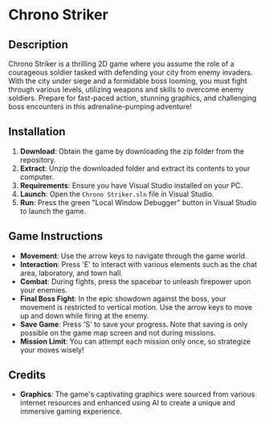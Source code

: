 # Chrono Striker

## Description

Chrono Striker is a thrilling 2D game where you assume the role of a courageous soldier tasked with defending your city from enemy invaders. With the city under siege and a formidable boss looming, you must fight through various levels, utilizing weapons and skills to overcome enemy soldiers. Prepare for fast-paced action, stunning graphics, and challenging boss encounters in this adrenaline-pumping adventure!

## Installation

1. **Download**: Obtain the game by downloading the zip folder from the repository.
2. **Extract**: Unzip the downloaded folder and extract its contents to your computer.
3. **Requirements**: Ensure you have Visual Studio installed on your PC.
4. **Launch**: Open the `Chrono Striker.sln` file in Visual Studio.
5. **Run**: Press the green "Local Window Debugger" button in Visual Studio to launch the game.

## Game Instructions

- **Movement**: Use the arrow keys to navigate through the game world.
- **Interaction**: Press 'E' to interact with various elements such as the chat area, laboratory, and town hall.
- **Combat**: During fights, press the spacebar to unleash firepower upon your enemies.
- **Final Boss Fight**: In the epic showdown against the boss, your movement is restricted to vertical motion. Use the arrow keys to move up and down while firing at the enemy.
- **Save Game**: Press 'S' to save your progress. Note that saving is only possible on the game map screen and not during missions.
- **Mission Limit**: You can attempt each mission only once, so strategize your moves wisely!

## Credits

- **Graphics**: The game's captivating graphics were sourced from various internet resources and enhanced using AI to create a unique and immersive gaming experience.

